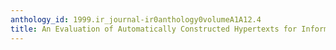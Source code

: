 ```yaml
---
anthology_id: 1999.ir_journal-ir0anthology0volumeA1A12.4
title: An Evaluation of Automatically Constructed Hypertexts for Information Retrieval
---
```

